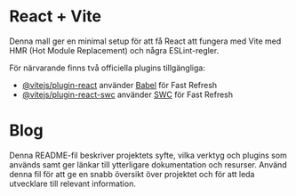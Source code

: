 # React + Vite

Denna mall ger en minimal setup för att få React att fungera med Vite med HMR (Hot Module Replacement) och några ESLint-regler.

För närvarande finns två officiella plugins tillgängliga:

- [@vitejs/plugin-react](https://github.com/vitejs/vite-plugin-react/blob/main/packages/plugin-react/README.md) använder [Babel](https://babeljs.io/) för Fast Refresh
- [@vitejs/plugin-react-swc](https://github.com/vitejs/vite-plugin-react-swc) använder [SWC](https://swc.rs/) för Fast Refresh

# Blog

Denna README-fil beskriver projektets syfte, vilka verktyg och plugins som används samt ger länkar till ytterligare dokumentation och resurser. Använd denna fil för att ge en snabb översikt över projektet och för att leda utvecklare till relevant information.

